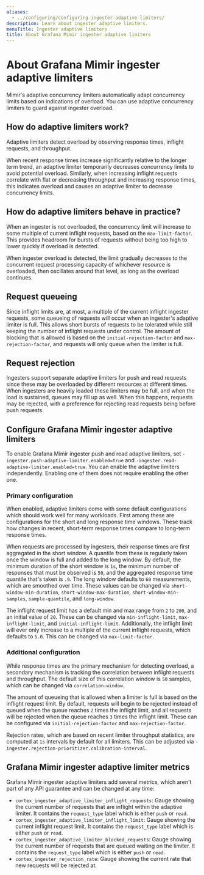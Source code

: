 ```yaml
---
aliases:
  - ../configuring/configuring-ingester-adaptive-limiters/
description: Learn about ingester adaptive limiters.
menuTitle: Ingester adaptive limiters
title: About Grafana Mimir ingester adaptive limiters
---
```


# About Grafana Mimir ingester adaptive limiters

Mimir's adaptive concurrency limiters automatically adapt concurrency limits based on indications of overload. You can use adaptive concurrency limiters to guard against ingester overload.

## How do adaptive limiters work?

Adaptive limiters detect overload by observing response times, inflight requests, and throughput.

When recent response times increase significantly relative to the longer term trend, an adaptive limiter temporarily decreases concurrency limits to avoid potential overload. Similarly, when increasing inflight requests correlate with flat or decreasing throughput and increasing response times, this indicates overload and causes an adaptive limiter to decrease concurrency limits.

## How do adaptive limiters behave in practice?

When an ingester is not overloaded, the concurrency limit will increase to some multiple of current inflight requests, based on the `max-limit-factor`. This provides headroom for bursts of requests without being too high to lower quickly if overload is detected.

When ingester overload is detected, the limit gradually decreases to the concurrent request processing capacity of whichever resource is overloaded, then oscillates around that level, as long as the overload continues.

## Request queueing

Since inflight limits are, at most, a multiple of the current inflight ingester requests, some queueing of requests will occur when an ingester's adaptive limiter is full. This allows short bursts of requests to be tolerated while still keeping the number of inflight requests under control. The amount of blocking that is allowed is based on the `initial-rejection-factor` and `max-rejection-factor`, and requests will only queue when the limiter is full.

## Request rejection

Ingesters support separate adaptive limiters for push and read requests since these may be overloaded by different resources at different times. When ingesters are heavily loaded these limiters may be full, and when the load is sustained, queues may fill up as well. When this happens, requests may be rejected, with a preference for rejecting read requests being before push requests.

## Configure Grafana Mimir ingester adaptive limiters

To enable Grafana Mimir ingester push and read adaptive limiters, set `-ingester.push-adaptive-limiter.enabled=true` and `-ingester.read-adaptive-limiter.enabled=true`. You can enable the adaptive limiters independently. Enabling one of them does not require enabling the other one.

### Primary configuration

When enabled, adaptive limiters come with some default configurations which should work well for many workloads. First among these are configurations for the short and long response time windows. These track how changes in recent, short-term response times compare to long-term response times.

When requests are processed by ingesters, their response times are first aggregated in the short window. A quantile from these is regularly taken once the window is full and added to the long window. By default, the minimum duration of the short window is `1s`, the minimum number of responses that must be observed is `50`, and the aggregated response time quantile that's taken is `.9`. The long window defaults to `60` measurements, which are smoothed over time. These values can be changed via `short-window-min-duration`, `short-window-max-duration`, `short-window-min-samples`, `sample-quantile`, and `long-window`.

The inflight request limit has a default min and max range from `2` to `200`, and an initial value of `20`. These can be changed via `min-inflight-limit`, `max-inflight-limit`, and `initial-inflight-limit`. Additionally, the inflight limit will ever only increase to a multiple of the current inflight requests, which defaults to `5.0`. This can be changed via `max-limit-factor`.

### Additional configuration

While response times are the primary mechanism for detecting overload, a secondary mechanism is tracking the correlation between inflight requests and throughput. The default size of this correlation window is `50` samples, which can be changed via `correlation-window`.

The amount of queueing that is allowed when a limiter is full is based on the inflight request limit. By default, requests will begin to be rejected instead of queued when the queue reaches `2` times the inflight limit, and all requests will be rejected when the queue reaches `3` times the inflight limit. These can be configured via `initial-rejection-factor` and `max-rejection-factor`.

Rejection rates, which are based on recent limiter throughput statistics, are computed at `1s` intervals by default for all limiters. This can be adjusted via `-ingester.rejection-prioritizer.calibration-interval`.

## Grafana Mimir ingester adaptive limiter metrics

Grafana Mimir ingester adaptive limiters add several metrics, which aren't part of any API guarantee and can be changed at any time:

- `cortex_ingester_adaptive_limiter_inflight_requests`: Gauge showing the current number of requests that are inflight within the adaptive limiter. It contains the `request_type` label which is either `push` or `read`.
- `cortex_ingester_adaptive_limiter_inflight_limit`: Gauge showing the current inflight request limit. It contains the `request_type` label which is either `push` or `read`.
- `cortex_ingester_adaptive_limiter_blocked_requests`: Gauge showing the current number of requests that are queued waiting on the limiter. It contains the `request_type` label which is either `push` or `read`.
- `cortex_ingester_rejection_rate`: Gauge showing the current rate that new requests will be rejected at.
